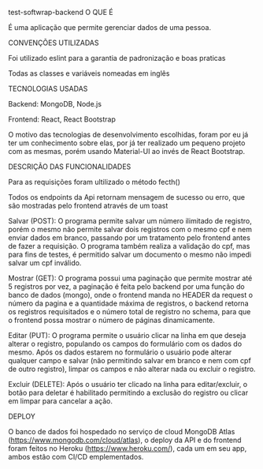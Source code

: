 test-softwrap-backend
O QUE É

É uma aplicação que permite gerenciar dados de uma pessoa.

CONVENÇÕES UTILIZADAS

Foi utilizado eslint para a garantia de padronização e boas praticas

Todas as classes e variáveis nomeadas em inglês

TECNOLOGIAS USADAS

Backend: MongoDB, Node.js

Frontend: React, React Bootstrap

O motivo das tecnologias de desenvolvimento escolhidas, foram por eu já ter um conhecimento sobre elas, por já ter realizado um pequeno projeto com as mesmas, porém usando Material-UI ao invés de React Bootstrap.

DESCRIÇÃO DAS FUNCIONALIDADES

Para as requisições foram ultilizado o método fecth()

Todos os endpoints da Api retornam mensagem de sucesso ou erro, que são mostradas pelo frontend através de um toast

Salvar (POST): O programa permite salvar um número ilimitado de registro, porém o mesmo não permite salvar dois registros com o mesmo cpf e nem enviar dados em branco, passando por um tratamento pelo frontend antes de fazer a requisição. O programa também realiza a validação do cpf, mas para fins de testes, é permitido salvar um documento o mesmo não impedi salvar um cpf inválido.

Mostrar (GET): O programa possui uma paginação que permite mostrar até 5 registros por vez, a paginação é feita pelo backend por uma função do banco de dados (mongo), onde o frontend manda no HEADER da request o número da pagina e a quantidade máxima de registros, o backend retorna os registros requisitados e o número total de registro no schema, para que o frontend possa mostrar o número de páginas dinamicamente.

Editar (PUT): O programa permite o usuário clicar na linha em que deseja alterar o registro, populando os campos do formulário com os dados do mesmo. Após os dados estarem no formulário o usuário pode alterar qualquer campo e salvar (não permitindo salvar em branco e nem com cpf de outro registro), limpar os campos e não alterar nada ou excluir o registro.

Excluir (DELETE): Após o usuário ter clicado na linha para editar/excluir, o botão para deletar é habilitado permitindo a exclusão do registro ou clicar em limpar para cancelar a ação.

DEPLOY

O banco de dados foi hospedado no serviço de cloud MongoDB Atlas (https://www.mongodb.com/cloud/atlas), o deploy da API e do frontend foram feitos no Heroku (https://www.heroku.com/), cada um em seu app, ambos estão com CI/CD emplementados.
